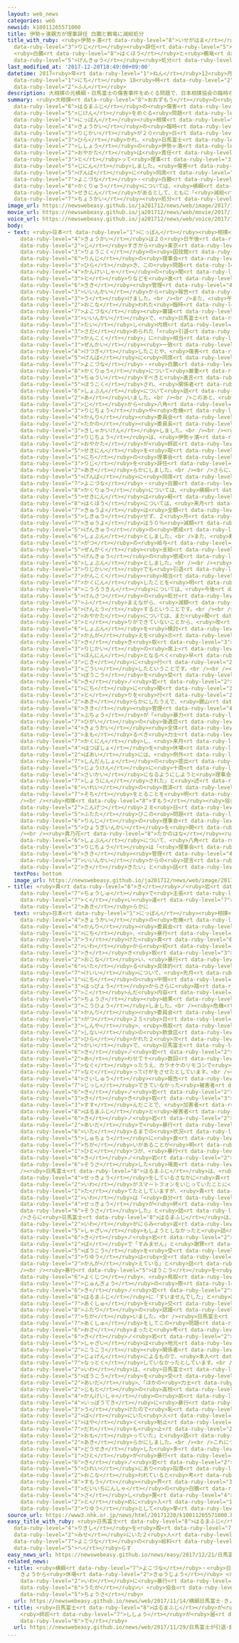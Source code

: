 ```yaml
---
layout: web_news
categories: web
newsid: k10011265571000
title: 伊勢ヶ濱親方が理事辞任 白鵬と鶴竜に減給処分
title_with_ruby: <ruby>伊勢ヶ濱<rt data-ruby-level="8">いせがはま</rt></ruby><ruby>親方<rt data-ruby-level="2">おやかた</rt></ruby>が<ruby>理事<rt
  data-ruby-level="3">りじ</rt></ruby><ruby>辞任<rt data-ruby-level="5">じにん</rt></ruby>
  <ruby>白鵬<rt data-ruby-level="8">はくほう</rt></ruby>と<ruby>鶴竜<rt data-ruby-level="8">かくりゅう</rt></ruby>に<ruby>減給<rt
  data-ruby-level="5">げんきゅう</rt></ruby><ruby>処分<rt data-ruby-level="6">しょぶん</rt></ruby>
last_modified_at: '2017-12-20T18:49:00+09:00'
datetime: 2017<ruby>年<rt data-ruby-level="1">ねん</rt></ruby>12<ruby>月<rt data-ruby-level="1">がつ</rt></ruby>20<ruby>日<rt
  data-ruby-level="1">にち</rt></ruby> 18<ruby>時<rt data-ruby-level="2">じ</rt></ruby>49<ruby>分<rt
  data-ruby-level="2">ふん</rt></ruby>
description: 大相撲の元横綱・日馬富士の傷害事件をめぐる問題で、日本相撲協会の臨時の理事会が２０日に開かれ、日馬富士の師匠の伊勢ヶ濱親方は責任を取って理事を辞任しました。傷害の現場に同席していた横綱・白鵬と鶴竜については、横綱としての責任があるとして、ともに「減給」の懲戒処分としました。
summary: <ruby>大相撲<rt data-ruby-level="8">おおずもう</rt></ruby>の<ruby>元横綱<rt data-ruby-level="7">もとよこづな</rt></ruby>・<ruby>日馬富士<rt
  data-ruby-level="8">はるまふじ</rt></ruby>の<ruby>傷害<rt data-ruby-level="6">しょうがい</rt></ruby><ruby>事件<rt
  data-ruby-level="5">じけん</rt></ruby>をめぐる<ruby>問題<rt data-ruby-level="3">もんだい</rt></ruby>で、<ruby>日本<rt
  data-ruby-level="1">にっぽん</rt></ruby><ruby>相撲<rt data-ruby-level="8">すもう</rt></ruby><ruby>協会<rt
  data-ruby-level="4">きょうかい</rt></ruby>の<ruby>臨時<rt data-ruby-level="6">りんじ</rt></ruby>の<ruby>理事会<rt
  data-ruby-level="3">りじかい</rt></ruby>が２０<ruby>日<rt data-ruby-level="1">にち</rt></ruby>に<ruby>開<rt
  data-ruby-level="3">ひら</rt></ruby>かれ、<ruby>日馬富士<rt data-ruby-level="8">はるまふじ</rt></ruby>の<ruby>師匠<rt
  data-ruby-level="7">ししょう</rt></ruby>の<ruby>伊勢ヶ濱<rt data-ruby-level="8">いせがはま</rt></ruby><ruby>親方<rt
  data-ruby-level="2">おやかた</rt></ruby>は<ruby>責任<rt data-ruby-level="5">せきにん</rt></ruby>を<ruby>取<rt
  data-ruby-level="3">と</rt></ruby>って<ruby>理事<rt data-ruby-level="3">りじ</rt></ruby>を<ruby>辞任<rt
  data-ruby-level="5">じにん</rt></ruby>しました。<ruby>傷害<rt data-ruby-level="6">しょうがい</rt></ruby>の<ruby>現場<rt
  data-ruby-level="5">げんば</rt></ruby>に<ruby>同席<rt data-ruby-level="4">どうせき</rt></ruby>していた<ruby>横綱<rt
  data-ruby-level="7">よこづな</rt></ruby>・<ruby>白鵬<rt data-ruby-level="8">はくほう</rt></ruby>と<ruby>鶴竜<rt
  data-ruby-level="8">かくりゅう</rt></ruby>については、<ruby>横綱<rt data-ruby-level="7">よこづな</rt></ruby>としての<ruby>責任<rt
  data-ruby-level="5">せきにん</rt></ruby>があるとして、ともに「<ruby>減給<rt data-ruby-level="5">げんきゅう</rt></ruby>」の<ruby>懲戒<rt
  data-ruby-level="7">ちょうかい</rt></ruby><ruby>処分<rt data-ruby-level="6">しょぶん</rt></ruby>としました。
image_url: https://newswebeasy.github.io/ja201712/news/web/image/2017/12/20/K10011265571_1712201823_1712201824_01_03.jpg
movie_url: https://newswebeasy.github.io/ja201712/news/web/movie/2017/12/20/k10011265571_201712201922_201712201926.mp4
voice_url: https://newswebeasy.github.io/ja201712/news/web/voice/2017/12/20/k10011265571_201712201922_201712201926.mp3
body:
- text: <ruby>日本<rt data-ruby-level="1">にっぽん</rt></ruby><ruby>相撲<rt data-ruby-level="8">すもう</rt></ruby><ruby>協会<rt
    data-ruby-level="4">きょうかい</rt></ruby>は２０<ruby>日午後<rt data-ruby-level="2">にちごご</rt></ruby>１<ruby>時<rt
    data-ruby-level="2">じ</rt></ruby>すぎから<ruby>東京<rt data-ruby-level="2">とうきょう</rt></ruby>・<ruby>両国<rt
    data-ruby-level="3">りょうこく</rt></ruby>の<ruby>国技館<rt data-ruby-level="5">こくぎかん</rt></ruby>で<ruby>臨時<rt
    data-ruby-level="6">りんじ</rt></ruby>の<ruby>理事会<rt data-ruby-level="3">りじかい</rt></ruby>を<ruby>開<rt
    data-ruby-level="3">ひら</rt></ruby>き、この<ruby>問題<rt data-ruby-level="3">もんだい</rt></ruby>で<ruby>関係者<rt
    data-ruby-level="4">かんけいしゃ</rt></ruby>の<ruby>聞<rt data-ruby-level="3">き</rt></ruby>き<ruby>取<rt
    data-ruby-level="3">と</rt></ruby>りなどを<ruby>進<rt data-ruby-level="3">すす</rt></ruby>めている<ruby>危機<rt
    data-ruby-level="6">きき</rt></ruby><ruby>管理<rt data-ruby-level="4">かんり</rt></ruby><ruby>委員会<rt
    data-ruby-level="3">いいんかい</rt></ruby>から<ruby>報告<rt data-ruby-level="5">ほうこく</rt></ruby>を<ruby>受<rt
    data-ruby-level="3">う</rt></ruby>けました。<br /><br />また、<ruby>午前中<rt data-ruby-level="2">ごぜんちゅう</rt></ruby>に<ruby>行<rt
    data-ruby-level="2">おこな</rt></ruby>われた<ruby>臨時<rt data-ruby-level="6">りんじ</rt></ruby>の<ruby>横綱<rt
    data-ruby-level="7">よこづな</rt></ruby><ruby>審議<rt data-ruby-level="7">しんぎ</rt></ruby><ruby>委員会<rt
    data-ruby-level="3">いいんかい</rt></ruby>で、<ruby>日馬富士<rt data-ruby-level="8">はるまふじ</rt></ruby>に<ruby>対<rt
    data-ruby-level="3">たい</rt></ruby>し<ruby>内規<rt data-ruby-level="5">ないき</rt></ruby>に<ruby>定<rt
    data-ruby-level="3">さだ</rt></ruby>められた「<ruby>引退<rt data-ruby-level="5">いんたい</rt></ruby><ruby>勧告<rt
    data-ruby-level="7">かんこく</rt></ruby>」に<ruby>相当<rt data-ruby-level="3">そうとう</rt></ruby>すると<ruby>全会<rt
    data-ruby-level="3">ぜんかい</rt></ruby><ruby>一致<rt data-ruby-level="7">いっち</rt></ruby>で<ruby>決議<rt
    data-ruby-level="4">けつぎ</rt></ruby>したことや、<ruby>傷害<rt data-ruby-level="6">しょうがい</rt></ruby>の<ruby>現場<rt
    data-ruby-level="5">げんば</rt></ruby>に<ruby>同席<rt data-ruby-level="4">どうせき</rt></ruby>していた<ruby>横綱<rt
    data-ruby-level="7">よこづな</rt></ruby>・<ruby>白鵬<rt data-ruby-level="8">はくほう</rt></ruby>と<ruby>鶴竜<rt
    data-ruby-level="8">かくりゅう</rt></ruby>について<ruby>厳重<rt data-ruby-level="6">げんじゅう</rt></ruby>に<ruby>注意<rt
    data-ruby-level="3">ちゅうい</rt></ruby>すべきと<ruby>進言<rt data-ruby-level="3">しんげん</rt></ruby>したことなども<ruby>報告<rt
    data-ruby-level="5">ほうこく</rt></ruby>され、<ruby>関係者<rt data-ruby-level="4">かんけいしゃ</rt></ruby>の<ruby>処分<rt
    data-ruby-level="6">しょぶん</rt></ruby>について<ruby>話<rt data-ruby-level="2">はな</rt></ruby>し<ruby>合<rt
    data-ruby-level="2">あ</rt></ruby>いました。<br /><br />このあと、<ruby>午後<rt data-ruby-level="2">ごご</rt></ruby>４<ruby>時<rt
    data-ruby-level="2">じ</rt></ruby>から<ruby>八角<rt data-ruby-level="2">はっかく</rt></ruby><ruby>理事長<rt
    data-ruby-level="3">りじちょう</rt></ruby>や<ruby>危機<rt data-ruby-level="6">きき</rt></ruby><ruby>管理<rt
    data-ruby-level="4">かんり</rt></ruby><ruby>委員会<rt data-ruby-level="3">いいんかい</rt></ruby>の<ruby>高野<rt
    data-ruby-level="2">たかの</rt></ruby><ruby>委員長<rt data-ruby-level="3">いいんちょう</rt></ruby>などが<ruby>記者会見<rt
    data-ruby-level="3">きしゃかいけん</rt></ruby>しました。<br /><br /><ruby>八角<rt data-ruby-level="2">はっかく</rt></ruby><ruby>理事長<rt
    data-ruby-level="3">りじちょう</rt></ruby>は、<ruby>伊勢ヶ濱<rt data-ruby-level="8">いせがはま</rt></ruby><ruby>親方<rt
    data-ruby-level="2">おやかた</rt></ruby>が<ruby>師匠<rt data-ruby-level="7">ししょう</rt></ruby>としての<ruby>責任<rt
    data-ruby-level="5">せきにん</rt></ruby>を<ruby>取<rt data-ruby-level="3">と</rt></ruby>って２０<ruby>日<rt
    data-ruby-level="1">にち</rt></ruby>の<ruby>理事会<rt data-ruby-level="3">りじかい</rt></ruby>をもって<ruby>理事<rt
    data-ruby-level="3">りじ</rt></ruby>を<ruby>辞任<rt data-ruby-level="5">じにん</rt></ruby>したことを<ruby>明<rt
    data-ruby-level="2">あき</rt></ruby>らかにしました。<br /><br />さらに、<ruby>傷害<rt data-ruby-level="6">しょうがい</rt></ruby>の<ruby>現場<rt
    data-ruby-level="5">げんば</rt></ruby>に<ruby>同席<rt data-ruby-level="4">どうせき</rt></ruby>していた<ruby>横綱<rt
    data-ruby-level="7">よこづな</rt></ruby>・<ruby>白鵬<rt data-ruby-level="8">はくほう</rt></ruby>と<ruby>鶴竜<rt
    data-ruby-level="8">かくりゅう</rt></ruby>については、<ruby>横綱<rt data-ruby-level="7">よこづな</rt></ruby>としての<ruby>責任<rt
    data-ruby-level="5">せきにん</rt></ruby>は<ruby>軽<rt data-ruby-level="3">かる</rt></ruby>くはないとして、<ruby>白鵬<rt
    data-ruby-level="8">はくほう</rt></ruby>については、<ruby>来月<rt data-ruby-level="2">らいげつ</rt></ruby>の<ruby>給与<rt
    data-ruby-level="7">きゅうよ</rt></ruby>は<ruby>全額<rt data-ruby-level="5">ぜんがく</rt></ruby><ruby>支給<rt
    data-ruby-level="5">しきゅう</rt></ruby>せず、２<ruby>月<rt data-ruby-level="1">がつ</rt></ruby>の<ruby>給与<rt
    data-ruby-level="7">きゅうよ</rt></ruby>は５０％<ruby>減額<rt data-ruby-level="5">げんがく</rt></ruby>する<ruby>減給<rt
    data-ruby-level="5">げんきゅう</rt></ruby>の<ruby>懲戒<rt data-ruby-level="7">ちょうかい</rt></ruby><ruby>処分<rt
    data-ruby-level="6">しょぶん</rt></ruby>としました。<br />また、<ruby>鶴竜<rt data-ruby-level="8">かくりゅう</rt></ruby>については、１<ruby>月<rt
    data-ruby-level="1">がつ</rt></ruby>の<ruby>給与<rt data-ruby-level="7">きゅうよ</rt></ruby>は<ruby>全額<rt
    data-ruby-level="5">ぜんがく</rt></ruby><ruby>支給<rt data-ruby-level="5">しきゅう</rt></ruby>しない<ruby>減給<rt
    data-ruby-level="5">げんきゅう</rt></ruby>の<ruby>懲戒<rt data-ruby-level="7">ちょうかい</rt></ruby><ruby>処分<rt
    data-ruby-level="6">しょぶん</rt></ruby>としました。<br /><br /><ruby>日馬富士<rt data-ruby-level="8">はるまふじ</rt></ruby>については、<ruby>理事会<rt
    data-ruby-level="3">りじかい</rt></ruby>でも<ruby>引退<rt data-ruby-level="5">いんたい</rt></ruby><ruby>勧告<rt
    data-ruby-level="7">かんこく</rt></ruby><ruby>相当<rt data-ruby-level="3">そうとう</rt></ruby>であることを<ruby>確認<rt
    data-ruby-level="7">かくにん</rt></ruby>したことを<ruby>明<rt data-ruby-level="2">あき</rt></ruby>らかにしました。<ruby>功労金<rt
    data-ruby-level="4">こうろうきん</rt></ruby>については、<ruby>今後<rt data-ruby-level="2">こんご</rt></ruby>、<ruby>検察<rt
    data-ruby-level="5">けんさつ</rt></ruby>の<ruby>処分<rt data-ruby-level="6">しょぶん</rt></ruby>などを<ruby>踏<rt
    data-ruby-level="7">ふ</rt></ruby>まえながら、<ruby>減額<rt data-ruby-level="5">げんがく</rt></ruby>を<ruby>検討<rt
    data-ruby-level="6">けんとう</rt></ruby>するということです。<br /><br /><ruby>貴乃花<rt data-ruby-level="8">たかのはな</rt></ruby><ruby>親方<rt
    data-ruby-level="2">おやかた</rt></ruby>については、まだ<ruby>聞<rt data-ruby-level="3">き</rt></ruby>き<ruby>取<rt
    data-ruby-level="3">と</rt></ruby>りができていないことから、<ruby>改<rt data-ruby-level="4">あらた</rt></ruby>めて<ruby>処分<rt
    data-ruby-level="6">しょぶん</rt></ruby>を<ruby>検討<rt data-ruby-level="6">けんとう</rt></ruby>する<ruby>考<rt
    data-ruby-level="2">かんが</rt></ruby>えを<ruby>示<rt data-ruby-level="5">しめ</rt></ruby>しました。<ruby>聞<rt
    data-ruby-level="3">き</rt></ruby>き<ruby>取<rt data-ruby-level="3">と</rt></ruby>りについては、<ruby>理事会<rt
    data-ruby-level="3">りじかい</rt></ruby>の<ruby>席上<rt data-ruby-level="4">せきじょう</rt></ruby>で、<ruby>本人<rt
    data-ruby-level="1">ほんにん</rt></ruby>となるべく<ruby>早<rt data-ruby-level="1">はや</rt></ruby>い<ruby>時期<rt
    data-ruby-level="3">じき</rt></ruby>に<ruby>行<rt data-ruby-level="2">おこな</rt></ruby>うことで<ruby>合意<rt
    data-ruby-level="3">ごうい</rt></ruby>したということです。<br /><br /><ruby>一方<rt data-ruby-level="2">いっぽう</rt></ruby>、<ruby>暴行<rt
    data-ruby-level="5">ぼうこう</rt></ruby>を<ruby>受<rt data-ruby-level="3">う</rt></ruby>けた<ruby>貴<rt
    data-ruby-level="6">き</rt></ruby>ノ<ruby>岩<rt data-ruby-level="2">いわ</rt></ruby>については、１９<ruby>日<rt
    data-ruby-level="1">にち</rt></ruby>に<ruby>聞<rt data-ruby-level="3">き</rt></ruby>き<ruby>取<rt
    data-ruby-level="3">と</rt></ruby>りを<ruby>行<rt data-ruby-level="2">い</rt></ruby>ったことを<ruby>明<rt
    data-ruby-level="2">あき</rt></ruby>らかにしたうえで、<ruby>鏡山<rt data-ruby-level="4">かがみやま</rt></ruby><ruby>危機<rt
    data-ruby-level="6">きき</rt></ruby><ruby>管理<rt data-ruby-level="4">かんり</rt></ruby><ruby>部長<rt
    data-ruby-level="3">ぶちょう</rt></ruby>が「<ruby>暴力<rt data-ruby-level="5">ぼうりょく</rt></ruby><ruby>被害<rt
    data-ruby-level="7">ひがい</rt></ruby>の<ruby>後遺症<rt data-ruby-level="7">こういしょう</rt></ruby>があることから<ruby>協会<rt
    data-ruby-level="4">きょうかい</rt></ruby><ruby>全体<rt data-ruby-level="3">ぜんたい</rt></ruby>として<ruby>守<rt
    data-ruby-level="3">まも</rt></ruby>るべき<ruby>力士<rt data-ruby-level="4">りきし</rt></ruby>だと<ruby>確認<rt
    data-ruby-level="7">かくにん</rt></ruby>し、<ruby>来月<rt data-ruby-level="2">らいげつ</rt></ruby>の<ruby>初場所<rt
    data-ruby-level="4">はつばしょ</rt></ruby>を<ruby>休場<rt data-ruby-level="2">きゅうじょう</rt></ruby>した<ruby>場合<rt
    data-ruby-level="2">ばあい</rt></ruby>には、<ruby>例外<rt data-ruby-level="4">れいがい</rt></ruby>として、<ruby>診断書<rt
    data-ruby-level="7">しんだんしょ</rt></ruby>の<ruby>提出<rt data-ruby-level="5">ていしゅつ</rt></ruby>を<ruby>条件<rt
    data-ruby-level="5">じょうけん</rt></ruby>に<ruby>十両<rt data-ruby-level="3">じゅうりょう</rt></ruby>の<ruby>最下位<rt
    data-ruby-level="4">さいかい</rt></ruby>になるようにしようと<ruby>理事会<rt data-ruby-level="3">りじかい</rt></ruby>で<ruby>承認<rt
    data-ruby-level="7">しょうにん</rt></ruby>された」と<ruby>述<rt data-ruby-level="5">の</rt></ruby>べ、<ruby>異例<rt
    data-ruby-level="6">いれい</rt></ruby>の<ruby>救済<rt data-ruby-level="6">きゅうさい</rt></ruby><ruby>措置<rt
    data-ruby-level="7">そち</rt></ruby>をとることを<ruby>明<rt data-ruby-level="2">あき</rt></ruby>らかにしました。<br
    /><br /><ruby>相撲<rt data-ruby-level="8">すもう</rt></ruby><ruby>協会<rt data-ruby-level="4">きょうかい</rt></ruby>は<ruby>今月<rt
    data-ruby-level="2">こんげつ</rt></ruby>２８<ruby>日<rt data-ruby-level="1">にち</rt></ruby>に、<ruby>再<rt
    data-ruby-level="5">ふたた</rt></ruby>びこの<ruby>問題<rt data-ruby-level="3">もんだい</rt></ruby>について<ruby>臨時<rt
    data-ruby-level="6">りんじ</rt></ruby>の<ruby>理事会<rt data-ruby-level="3">りじかい</rt></ruby>と<ruby>評議員会<rt
    data-ruby-level="5">ひょうぎいんかい</rt></ruby>を<ruby>開<rt data-ruby-level="3">ひら</rt></ruby>くことにしています。<br
    /><br /><ruby>貴乃花<rt data-ruby-level="8">たかのはな</rt></ruby><ruby>親方<rt data-ruby-level="2">おやかた</rt></ruby>の<ruby>処分<rt
    data-ruby-level="6">しょぶん</rt></ruby>について、<ruby>八角<rt data-ruby-level="2">はっかく</rt></ruby><ruby>理事長<rt
    data-ruby-level="3">りじちょう</rt></ruby>は「<ruby>理事会<rt data-ruby-level="3">りじかい</rt></ruby>で<ruby>危機<rt
    data-ruby-level="6">きき</rt></ruby><ruby>管理<rt data-ruby-level="4">かんり</rt></ruby><ruby>委員会<rt
    data-ruby-level="3">いいんかい</rt></ruby>からの<ruby>提言<rt data-ruby-level="5">ていげん</rt></ruby>があるので、まず、それを<ruby>聞<rt
    data-ruby-level="2">き</rt></ruby>きたい」と<ruby>話<rt data-ruby-level="2">はな</rt></ruby>しました。
  textPos: bottom
  image_url: https://newswebeasy.github.io/ja201712/news/web/image/2017/12/20/K10011265571_1712201744_1712201745_01_02.jpg
- title: <ruby>貴<rt data-ruby-level="6">き</rt></ruby>ノ<ruby>岩<rt data-ruby-level="2">いわ</rt></ruby><ruby>聴取<rt
    data-ruby-level="7">ちょうしゅ</rt></ruby>で<ruby>主張<rt data-ruby-level="5">しゅちょう</rt></ruby>の<ruby>食<rt
    data-ruby-level="7">く</rt></ruby>い<ruby>違<rt data-ruby-level="7">ちが</rt></ruby>い<ruby>明<rt
    data-ruby-level="2">あき</rt></ruby>らかに
  text: <ruby>日本<rt data-ruby-level="1">にっぽん</rt></ruby><ruby>相撲<rt data-ruby-level="8">すもう</rt></ruby><ruby>協会<rt
    data-ruby-level="4">きょうかい</rt></ruby>の<ruby>危機<rt data-ruby-level="6">きき</rt></ruby><ruby>管理<rt
    data-ruby-level="4">かんり</rt></ruby><ruby>委員会<rt data-ruby-level="3">いいんかい</rt></ruby>は１９<ruby>日<rt
    data-ruby-level="1">にち</rt></ruby>、<ruby>暴行<rt data-ruby-level="5">ぼうこう</rt></ruby>を<ruby>受<rt
    data-ruby-level="3">う</rt></ruby>けた<ruby>貴<rt data-ruby-level="6">き</rt></ruby>ノ<ruby>岩<rt
    data-ruby-level="2">いわ</rt></ruby>から<ruby>初<rt data-ruby-level="4">はじ</rt></ruby>めて<ruby>聞<rt
    data-ruby-level="3">き</rt></ruby>き<ruby>取<rt data-ruby-level="3">と</rt></ruby>りを<ruby>行<rt
    data-ruby-level="2">おこな</rt></ruby>い、<ruby>暴行<rt data-ruby-level="5">ぼうこう</rt></ruby>に<ruby>至<rt
    data-ruby-level="6">いた</rt></ruby>る<ruby>具体的<rt data-ruby-level="4">ぐたいてき</rt></ruby>な<ruby>経緯<rt
    data-ruby-level="7">けいい</rt></ruby>について、<ruby>先月<rt data-ruby-level="1">せんげつ</rt></ruby>３０<ruby>日<rt
    data-ruby-level="1">にち</rt></ruby>の<ruby>中間<rt data-ruby-level="2">ちゅうかん</rt></ruby><ruby>発表<rt
    data-ruby-level="3">はっぴょう</rt></ruby>からさらに<ruby>踏<rt data-ruby-level="7">ふ</rt></ruby>み<ruby>込<rt
    data-ruby-level="7">こ</rt></ruby>んだ<ruby>内容<rt data-ruby-level="5">ないよう</rt></ruby>の<ruby>調査<rt
    data-ruby-level="5">ちょうさ</rt></ruby><ruby>結果<rt data-ruby-level="4">けっか</rt></ruby>を<ruby>公表<rt
    data-ruby-level="3">こうひょう</rt></ruby>しました。<br /><ruby>危機<rt data-ruby-level="6">きき</rt></ruby><ruby>管理<rt
    data-ruby-level="4">かんり</rt></ruby><ruby>委員会<rt data-ruby-level="3">いいんかい</rt></ruby>は、１０<ruby>月<rt
    data-ruby-level="1">がつ</rt></ruby>２５<ruby>日<rt data-ruby-level="1">にち</rt></ruby><ruby>深夜<rt
    data-ruby-level="3">しんや</rt></ruby>、<ruby>鳥取<rt data-ruby-level="8">とっとり</rt></ruby><ruby>市内<rt
    data-ruby-level="2">しない</rt></ruby>の<ruby>飲食店<rt data-ruby-level="3">いんしょくてん</rt></ruby>で<ruby>開<rt
    data-ruby-level="3">ひら</rt></ruby>かれた２<ruby>次<rt data-ruby-level="3">じ</rt></ruby><ruby>会<rt
    data-ruby-level="2">かい</rt></ruby>で、<ruby>日馬富士<rt data-ruby-level="8">はるまふじ</rt></ruby>が<ruby>貴<rt
    data-ruby-level="6">き</rt></ruby>ノ<ruby>岩<rt data-ruby-level="2">いわ</rt></ruby>を<ruby>合<rt
    data-ruby-level="2">あ</rt></ruby>わせて十<ruby>数回<rt data-ruby-level="2">すうかい</rt></ruby><ruby>殴<rt
    data-ruby-level="7">なぐ</rt></ruby>ったうえ、カラオケのリモコンで<ruby>数発<rt data-ruby-level="3">すうはつ</rt></ruby><ruby>殴<rt
    data-ruby-level="7">なぐ</rt></ruby>ってけがをさせたとしています。<br /><br /><ruby>今回<rt data-ruby-level="2">こんかい</rt></ruby>の<ruby>最終<rt
    data-ruby-level="4">さいしゅう</rt></ruby><ruby>報告<rt data-ruby-level="5">ほうこく</rt></ruby>では、これまで<ruby>実施<rt
    data-ruby-level="7">じっし</rt></ruby>できていなかった<ruby>被害者<rt data-ruby-level="7">ひがいしゃ</rt></ruby>の<ruby>貴<rt
    data-ruby-level="6">き</rt></ruby>ノ<ruby>岩<rt data-ruby-level="2">いわ</rt></ruby>の<ruby>聞<rt
    data-ruby-level="3">き</rt></ruby>き<ruby>取<rt data-ruby-level="3">と</rt></ruby>りが<ruby>進<rt
    data-ruby-level="3">すす</rt></ruby>んだことで、<ruby>加害者<rt data-ruby-level="4">かがいしゃ</rt></ruby>の<ruby>日馬富士<rt
    data-ruby-level="8">はるまふじ</rt></ruby>と<ruby>被害者<rt data-ruby-level="7">ひがいしゃ</rt></ruby>の<ruby>貴<rt
    data-ruby-level="6">き</rt></ruby>ノ<ruby>岩<rt data-ruby-level="2">いわ</rt></ruby>の<ruby>間<rt
    data-ruby-level="2">あいだ</rt></ruby>で<ruby>暴行<rt data-ruby-level="5">ぼうこう</rt></ruby>に<ruby>至<rt
    data-ruby-level="6">いた</rt></ruby>るまでの<ruby>状況<rt data-ruby-level="7">じょうきょう</rt></ruby>について<ruby>主張<rt
    data-ruby-level="5">しゅちょう</rt></ruby>に<ruby>食<rt data-ruby-level="7">く</rt></ruby>い<ruby>違<rt
    data-ruby-level="7">ちが</rt></ruby>いがあることが<ruby>明<rt data-ruby-level="2">あき</rt></ruby>らかになりました。その<ruby>一<rt
    data-ruby-level="1">ひと</rt></ruby>つが、<ruby>暴行<rt data-ruby-level="5">ぼうこう</rt></ruby>のきっかけとされる<ruby>貴<rt
    data-ruby-level="6">き</rt></ruby>ノ<ruby>岩<rt data-ruby-level="2">いわ</rt></ruby>がスマートフォンを<ruby>操作<rt
    data-ruby-level="6">そうさ</rt></ruby>した<ruby>場面<rt data-ruby-level="3">ばめん</rt></ruby>です。<br
    /><ruby>日馬富士<rt data-ruby-level="8">はるまふじ</rt></ruby>は、<ruby>白鵬<rt data-ruby-level="8">はくほう</rt></ruby>が<ruby>説教<rt
    data-ruby-level="4">せっきょう</rt></ruby>をしているさなかに<ruby>貴<rt data-ruby-level="6">き</rt></ruby>ノ<ruby>岩<rt
    data-ruby-level="2">いわ</rt></ruby>がスマートフォンをいじっていたことに<ruby>腹<rt data-ruby-level="6">はら</rt></ruby>を<ruby>立<rt
    data-ruby-level="1">た</rt></ruby>てたとしていますが、<ruby>貴<rt data-ruby-level="6">き</rt></ruby>ノ<ruby>岩<rt
    data-ruby-level="2">いわ</rt></ruby>は「<ruby>自分<rt data-ruby-level="2">じぶん</rt></ruby>では<ruby>説教<rt
    data-ruby-level="4">せっきょう</rt></ruby>が<ruby>終<rt data-ruby-level="3">お</rt></ruby>わったためスマートフォンを<ruby>操作<rt
    data-ruby-level="6">そうさ</rt></ruby>した」と<ruby>話<rt data-ruby-level="2">はな</rt></ruby>したということです。<br
    />さらに<ruby>日馬富士<rt data-ruby-level="8">はるまふじ</rt></ruby>は、<ruby>貴<rt data-ruby-level="6">き</rt></ruby>ノ<ruby>岩<rt
    data-ruby-level="2">いわ</rt></ruby>がにらみ<ruby>返<rt data-ruby-level="3">かえ</rt></ruby>したうえ<ruby>謝罪<rt
    data-ruby-level="5">しゃざい</rt></ruby>もしようとしなかったと<ruby>話<rt data-ruby-level="2">はな</rt></ruby>していましたが、<ruby>貴<rt
    data-ruby-level="6">き</rt></ruby>ノ<ruby>岩<rt data-ruby-level="2">いわ</rt></ruby>はその<ruby>場<rt
    data-ruby-level="2">ば</rt></ruby>で「すみません」と<ruby>謝罪<rt data-ruby-level="5">しゃざい</rt></ruby>したとし、「<ruby>暴行<rt
    data-ruby-level="5">ぼうこう</rt></ruby>を<ruby>受<rt data-ruby-level="3">う</rt></ruby>けるような<ruby>理由<rt
    data-ruby-level="3">りゆう</rt></ruby>は<ruby>全<rt data-ruby-level="3">まった</rt></ruby>くないと<ruby>考<rt
    data-ruby-level="2">かんが</rt></ruby>えている」と<ruby>話<rt data-ruby-level="2">はな</rt></ruby>したということです。<br
    /><br /><ruby>暴行<rt data-ruby-level="5">ぼうこう</rt></ruby>を<ruby>受<rt data-ruby-level="3">う</rt></ruby>けた<ruby>翌日<rt
    data-ruby-level="6">よくじつ</rt></ruby>、<ruby>鳥取<rt data-ruby-level="8">とっとり</rt></ruby>での<ruby>巡業<rt
    data-ruby-level="7">じゅんぎょう</rt></ruby>の<ruby>際<rt data-ruby-level="5">さい</rt></ruby>に<ruby>貴<rt
    data-ruby-level="6">き</rt></ruby>ノ<ruby>岩<rt data-ruby-level="2">いわ</rt></ruby>から<ruby>日馬富士<rt
    data-ruby-level="8">はるまふじ</rt></ruby>に「すいませんでした」と<ruby>謝罪<rt data-ruby-level="5">しゃざい</rt></ruby>をし<ruby>握手<rt
    data-ruby-level="7">あくしゅ</rt></ruby>を<ruby>交<rt data-ruby-level="7">か</rt></ruby>わしたことについても、<ruby>二人<rt
    data-ruby-level="8">ふたり</rt></ruby>の<ruby>認識<rt data-ruby-level="7">にんしき</rt></ruby>は<ruby>違<rt
    data-ruby-level="7">ちが</rt></ruby>いました。<br /><ruby>日馬富士<rt data-ruby-level="8">はるまふじ</rt></ruby>は<ruby>握手<rt
    data-ruby-level="7">あくしゅ</rt></ruby>をしてこの<ruby>問題<rt data-ruby-level="3">もんだい</rt></ruby>は<ruby>収<rt
    data-ruby-level="6">おさ</rt></ruby>まったと<ruby>考<rt data-ruby-level="2">かんが</rt></ruby>えていましたが、<ruby>貴<rt
    data-ruby-level="6">き</rt></ruby>ノ<ruby>岩<rt data-ruby-level="2">いわ</rt></ruby>はこの<ruby>謝罪<rt
    data-ruby-level="5">しゃざい</rt></ruby>は<ruby>地元<rt data-ruby-level="2">じもと</rt></ruby>の<ruby>高校<rt
    data-ruby-level="2">こうこう</rt></ruby><ruby>関係者<rt data-ruby-level="4">かんけいしゃ</rt></ruby>の<ruby>助言<rt
    data-ruby-level="3">じょげん</rt></ruby>によるもので、<ruby>本人<rt data-ruby-level="1">ほんにん</rt></ruby>は<ruby>納得<rt
    data-ruby-level="7">なっとく</rt></ruby>していなかったとしています。<br />このほか<ruby>貴<rt data-ruby-level="6">き</rt></ruby>ノ<ruby>岩<rt
    data-ruby-level="2">いわ</rt></ruby>は、<ruby>日馬富士<rt data-ruby-level="8">はるまふじ</rt></ruby>から<ruby>暴行<rt
    data-ruby-level="5">ぼうこう</rt></ruby>を<ruby>受<rt data-ruby-level="3">う</rt></ruby>けている<ruby>間<rt
    data-ruby-level="2">あいだ</rt></ruby>、「ほかの<ruby>力士<rt data-ruby-level="4">りきし</rt></ruby>や<ruby>地元<rt
    data-ruby-level="2">じもと</rt></ruby>の<ruby>高校<rt data-ruby-level="2">こうこう</rt></ruby>の<ruby>関係者<rt
    data-ruby-level="4">かんけいしゃ</rt></ruby>の<ruby>前<rt data-ruby-level="2">まえ</rt></ruby>で<ruby>一方的<rt
    data-ruby-level="4">いっぽうてき</rt></ruby>に<ruby>暴行<rt data-ruby-level="5">ぼうこう</rt></ruby>を<ruby>受<rt
    data-ruby-level="3">う</rt></ruby>けたので<ruby>恥<rt data-ruby-level="7">は</rt></ruby>ずかしかった。その<ruby>場<rt
    data-ruby-level="2">ば</rt></ruby>にいた<ruby>人<rt data-ruby-level="1">ひと</rt></ruby>がもっと<ruby>早<rt
    data-ruby-level="1">はや</rt></ruby>く<ruby>制止<rt data-ruby-level="5">せいし</rt></ruby>してくれればいいのに、なぜ<ruby>誰<rt
    data-ruby-level="7">だれ</rt></ruby>も<ruby>止<rt data-ruby-level="2">と</rt></ruby>めてくれないのかと<ruby>思<rt
    data-ruby-level="2">おも</rt></ruby>っていた」と<ruby>話<rt data-ruby-level="2">はな</rt></ruby>していることを<ruby>明<rt
    data-ruby-level="2">あき</rt></ruby>らかにしました。<br /><br />これについて<ruby>報告書<rt data-ruby-level="5">ほうこくしょ</rt></ruby>では、<ruby>同席<rt
    data-ruby-level="4">どうせき</rt></ruby>した<ruby>多<rt data-ruby-level="2">おお</rt></ruby>くの<ruby>人<rt
    data-ruby-level="1">ひと</rt></ruby>が<ruby>暴行<rt data-ruby-level="5">ぼうこう</rt></ruby>のきっかけが<ruby>貴<rt
    data-ruby-level="6">き</rt></ruby>ノ<ruby>岩<rt data-ruby-level="2">いわ</rt></ruby>の<ruby>非礼<rt
    data-ruby-level="5">ひれい</rt></ruby>にあり<ruby>指導<rt data-ruby-level="5">しどう</rt></ruby>のために<ruby>行<rt
    data-ruby-level="2">おこな</rt></ruby>われていると<ruby>考<rt data-ruby-level="2">かんが</rt></ruby>えたことや、<ruby>相撲<rt
    data-ruby-level="8">すもう</rt></ruby><ruby>界<rt data-ruby-level="3">かい</rt></ruby>の<ruby>第一人者<rt
    data-ruby-level="3">だいいちにんしゃ</rt></ruby>の<ruby>白鵬<rt data-ruby-level="8">はくほう</rt></ruby>を<ruby>差<rt
    data-ruby-level="4">さ</rt></ruby>し<ruby>置<rt data-ruby-level="4">お</rt></ruby>いて<ruby>止<rt
    data-ruby-level="2">と</rt></ruby>めに<ruby>入<rt data-ruby-level="1">はい</rt></ruby>ることにためらいがあったなどを<ruby>理由<rt
    data-ruby-level="3">りゆう</rt></ruby>として<ruby>挙<rt data-ruby-level="4">あ</rt></ruby>げました。
source_url: https://www3.nhk.or.jp/news/html/20171220/k10011265571000.html
easy_title_with_ruby: <ruby>日馬富士<rt data-ruby-level="8">はるまふじ</rt></ruby>が<ruby>力士<rt
  data-ruby-level="4">りきし</rt></ruby>を<ruby>殴<rt data-ruby-level="7">なぐ</rt></ruby>った<ruby>店<rt
  data-ruby-level="2">みせ</rt></ruby>にいた２<ruby>人<rt data-ruby-level="1">にん</rt></ruby>の<ruby>横綱<rt
  data-ruby-level="7">よこづな</rt></ruby>の<ruby>給料<rt data-ruby-level="4">きゅうりょう</rt></ruby>を<ruby>減<rt
  data-ruby-level="5">へ</rt></ruby>らす
easy_news_url: https://newswebeasy.github.io/news/easy/2017/12/21/日馬富士が力士を殴った店にいた2人の横綱の給料を減らす
related_news:
- title: <ruby>横綱<rt data-ruby-level="7">よこづな</rt></ruby>・<ruby>日馬富士<rt data-ruby-level="8">はるまふじ</rt></ruby>
    きょうから<ruby>休場<rt data-ruby-level="2">きゅうじょう</rt></ruby> <ruby>貴<rt data-ruby-level="6">き</rt></ruby>ノ<ruby>岩<rt
    data-ruby-level="2">いわ</rt></ruby>に<ruby>暴行<rt data-ruby-level="5">ぼうこう</rt></ruby><ruby>疑<rt
    data-ruby-level="6">うたが</rt></ruby>い <ruby>協会<rt data-ruby-level="4">きょうかい</rt></ruby>が<ruby>調査<rt
    data-ruby-level="5">ちょうさ</rt></ruby>
  url: https://newswebeasy.github.io/news/web/2017/11/14/横綱日馬富士-きょうから休場-貴ノ岩に暴行疑い-協会が調査
- title: <ruby>日馬富士<rt data-ruby-level="8">はるまふじ</rt></ruby>が<ruby>引退<rt data-ruby-level="5">いんたい</rt></ruby>
    <ruby>師匠<rt data-ruby-level="7">ししょう</rt></ruby>が<ruby>届<rt data-ruby-level="6">とど</rt></ruby>け<ruby>出<rt
    data-ruby-level="6">で</rt></ruby>
  url: https://newswebeasy.github.io/news/web/2017/11/29/日馬富士が引退-師匠が届け出
...
```

